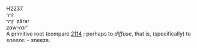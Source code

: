 <body>
  <p>H2237<br>  זרר  <br> זָרַר  ‎  zârar  <br><i>zaw-rar‘ </i><br>A primitive root (compare <a href="h2114.htm">2114</a> ; perhaps to <i>diffuse</i>, that is, (specifically) to <i>sneeze: - </i>sneeze.<br></p>
 </body>